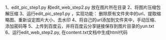 
1、edit_pic_step1.py 和edit_web_step2.py 放在图片所在目录
2、将图片压缩包解压缩
3、运行edit_pic_step1.py ，实现功能： 删除原有文件夹中的url、提取缩略图、重新设定图片大小、去水印
4、将自己的url添加到文件夹中，手动压缩、添加密码等
5、上传到百度云，并将百度云分享链接保存到图片目录的yun.txt
6、运行edit_web_step2.py, 在content.txt文档中生成html代码
